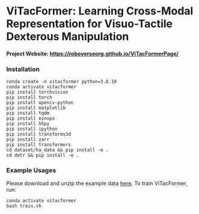 # ViTacFormer: Learning Cross-Modal Representation for Visuo-Tactile Dexterous Manipulation

#### Project Website: https://roboverseorg.github.io/ViTacFormerPage/

### Installation

    conda create -n vitacformer python=3.8.10
    conda activate vitacformer
    pip install torchvision
    pip install torch
    pip install opencv-python
    pip install matplotlib
    pip install tqdm
    pip install einops
    pip install h5py
    pip install ipython
    pip install transforms3d
    pip install zarr
    pip install transformers
    cd dataset/ha_data && pip install -e .
    cd detr && pip install -e .

### Example Usages

Please download and unzip the example data [here](https://drive.google.com/file/d/1GzQSymfzw2YDY0VtCyutV5LnmFRbu0nm/view?usp=sharing). To train ViTacFormer, run:

    conda activate vitacformer
    bash train.sh
